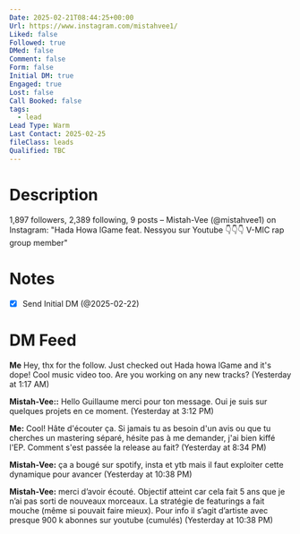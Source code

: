 ```yaml
---
Date: 2025-02-21T08:44:25+00:00
Url: https://www.instagram.com/mistahvee1/
Liked: false
Followed: true
DMed: false
Comment: false
Form: false
Initial DM: true
Engaged: true
Lost: false
Call Booked: false
tags:
  - lead
Lead Type: Warm
Last Contact: 2025-02-25
fileClass: leads
Qualified: TBC
---
```

# Description
1,897 followers, 2,389 following, 9 posts – Mistah-Vee (@mistahvee1) on Instagram: "Hada Howa lGame feat. Nessyou sur Youtube 👇👇👇
V-MIC rap group member"
# Notes
- [x] Send Initial DM (@2025-02-22)
# DM Feed

**Me** Hey, thx for the follow. Just checked out Hada howa lGame and it's dope! Cool music video too. Are you working on any new tracks? (Yesterday at 1:17 AM)

**Mistah-Vee::** Hello Guillaume merci pour ton message. Oui je suis sur quelques projets en ce moment. (Yesterday at 3:12 PM)

**Me:** Cool! Hâte d'écouter ça. Si jamais tu as besoin d'un avis ou que tu cherches un mastering séparé, hésite pas à me demander, j'ai bien kiffé l'EP. Comment s'est passée la release au fait? (Yesterday at 8:34 PM)

**Mistah-Vee:** ça a bougé sur spotify, insta et ytb mais il faut exploiter cette dynamique pour avancer (Yesterday at 10:38 PM)

**Mistah-Vee:** merci d’avoir écouté. Objectif atteint car cela fait 5 ans que je n’ai pas sorti de nouveaux morceaux. La stratégie de featurings a fait mouche (même si pouvait faire mieux). Pour info il s’agit d’artiste avec presque 900 k abonnes sur youtube (cumulés) (Yesterday at 10:38 PM)